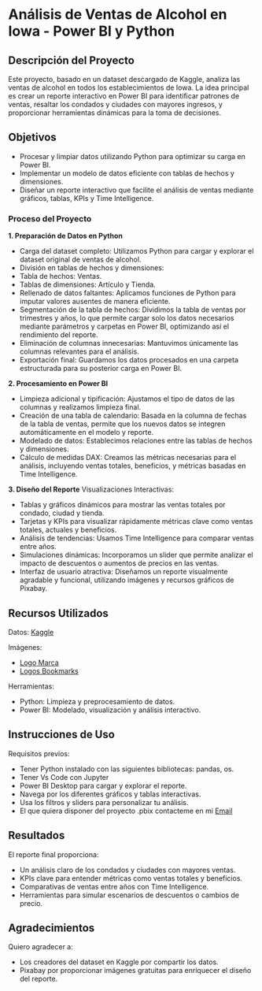 # Análisis de Ventas de Alcohol en Iowa - Power BI y Python

## Descripción del Proyecto

Este proyecto, basado en un dataset descargado de Kaggle, analiza las ventas de alcohol en todos los establecimientos de Iowa. La idea principal es crear un reporte interactivo en Power BI para identificar patrones de ventas, resaltar los condados y ciudades con mayores ingresos, y proporcionar herramientas dinámicas para la toma de decisiones.

## Objetivos

- Procesar y limpiar datos utilizando Python para optimizar su carga en Power BI.
- Implementar un modelo de datos eficiente con tablas de hechos y dimensiones.
- Diseñar un reporte interactivo que facilite el análisis de ventas mediante gráficos, tablas, KPIs y Time Intelligence.

### Proceso del Proyecto

**1. Preparación de Datos en Python**
- Carga del dataset completo: Utilizamos Python para cargar y explorar el dataset original de ventas de alcohol.
- División en tablas de hechos y dimensiones:
- Tabla de hechos: Ventas.
- Tablas de dimensiones: Artículo y Tienda.
- Rellenado de datos faltantes: Aplicamos funciones de Python para imputar valores ausentes de manera eficiente.
- Segmentación de la tabla de hechos: Dividimos la tabla de ventas por trimestres y años, lo que permite cargar solo los datos necesarios mediante parámetros y carpetas en Power BI, optimizando así el rendimiento del reporte.
- Eliminación de columnas innecesarias: Mantuvimos únicamente las columnas relevantes para el análisis.
- Exportación final: Guardamos los datos procesados en una carpeta estructurada para su posterior carga en Power BI.

**2. Procesamiento en Power BI**
- Limpieza adicional y tipificación: Ajustamos el tipo de datos de las columnas y realizamos limpieza final.
- Creación de una tabla de calendario: Basada en la columna de fechas de la tabla de ventas, permite que los nuevos datos se integren automáticamente en el modelo y reporte.
- Modelado de datos: Establecimos relaciones entre las tablas de hechos y dimensiones.
- Cálculo de medidas DAX: Creamos las métricas necesarias para el análisis, incluyendo ventas totales, beneficios, y métricas basadas en Time Intelligence.

**3. Diseño del Reporte**
Visualizaciones Interactivas:
- Tablas y gráficos dinámicos para mostrar las ventas totales por condado, ciudad y tienda.
- Tarjetas y KPIs para visualizar rápidamente métricas clave como ventas totales, actuales y beneficios.
- Análisis de tendencias: Usamos Time Intelligence para comparar ventas entre años.
- Simulaciones dinámicas: Incorporamos un slider que permite analizar el impacto de descuentos o aumentos de precios en las ventas.
- Interfaz de usuario atractiva: Diseñamos un reporte visualmente agradable y funcional, utilizando imágenes y recursos gráficos de Pixabay.

## Recursos Utilizados

Datos: [Kaggle](https://www.kaggle.com/datasets/residentmario/iowa-liquor-sales)

Imágenes: 
- [Logo Marca](https://pixabay.com/es/vectors/perro-logo-resumen-animal-canino-8576035/)
- [Logos Bookmarks](https://pixabay.com/users/inspire-studio-22128832/)

Herramientas:
- Python: Limpieza y preprocesamiento de datos.
- Power BI: Modelado, visualización y análisis interactivo.

## Instrucciones de Uso

Requisitos previos:
- Tener Python instalado con las siguientes bibliotecas: pandas, os.
- Tener Vs Code con Jupyter
- Power BI Desktop para cargar y explorar el reporte.
- Navega por los diferentes gráficos y tablas interactivas.
- Usa los filtros y sliders para personalizar tu análisis.
- El que quiera disponer del proyecto .pbix contacteme en mi [Email](georgianrucareanu@gmail.com)

## Resultados

El reporte final proporciona:
- Un análisis claro de los condados y ciudades con mayores ventas.
- KPIs clave para entender métricas como ventas totales y beneficios.
- Comparativas de ventas entre años con Time Intelligence.
- Herramientas para simular escenarios de descuentos o cambios de precio.

## Agradecimientos

Quiero agradecer a:
- Los creadores del dataset en Kaggle por compartir los datos.
- Pixabay por proporcionar imágenes gratuitas para enriquecer el diseño del reporte.
